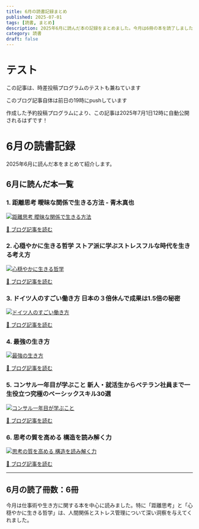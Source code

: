 ```yaml
---
title: 6月の読書記録まとめ
published: 2025-07-01
tags: [読書, まとめ]
description: 2025年6月に読んだ本の記録をまとめました。今月は6冊の本を読了しました。
category: 読書
draft: false
---
```

# テスト
この記事は、時差投稿プログラムのテストも兼ねています

このブログ記事自体は前日の19時にpushしています

作成した予約投稿プログラムにより、この記事は2025年7月1日12時に自動公開されるはずです！

# 6月の読書記録

2025年6月に読んだ本をまとめて紹介します。

## 6月に読んだ本一覧

### 1. 距離思考 曖昧な関係で生きる方法 - 青木真也
[![距離思考 曖昧な関係で生きる方法](https://m.media-amazon.com/images/W/MEDIAX_1215821-T1/images/I/81u0L3VYewL._SY466_.jpg)](https://amzn.asia/d/7yF89Bd)

[📖 ブログ記事を読む](/posts/8bf82d08)

### 2. 心穏やかに生きる哲学 ストア派に学ぶストレスフルな時代を生きる考え方
[![心穏やかに生きる哲学](https://m.media-amazon.com/images/I/718SPVt0jdL._SX342_.jpg)](https://amzn.asia/d/8JByfwC)

[📖 ブログ記事を読む](/posts/bab2aa6a)

### 3. ドイツ人のすごい働き方 日本の３倍休んで成果は1.5倍の秘密
[![ドイツ人のすごい働き方](https://m.media-amazon.com/images/I/71d8uCh4WzL._SY425_.jpg)](https://amzn.asia/d/1eV2Ubg)

[📖 ブログ記事を読む](/posts/02d02be6)

### 4. 最強の生き方
[![最強の生き方](https://m.media-amazon.com/images/I/81vIERAwKzL._SY466_.jpg)](https://amzn.asia/d/7lVoAb5)

[📖 ブログ記事を読む](/posts/33a9758f)

### 5. コンサル一年目が学ぶこと 新人・就活生からベテラン社員まで一生役立つ究極のベーシックスキル30選
[![コンサル一年目が学ぶこと](https://m.media-amazon.com/images/I/71oK7KE+eDL._SY466_.jpg)](https://amzn.asia/d/0bCPNMJ)

[📖 ブログ記事を読む](/posts/e006f5d5)

### 6. 思考の質を高める 構造を読み解く力
[![思考の質を高める 構造を読み解く力](https://m.media-amazon.com/images/I/71d+7qw-coL._SY466_.jpg)](https://amzn.asia/d/1ddRPwj)

[📖 ブログ記事を読む](/posts/a8b017ef)

---

## 6月の読了冊数：6冊

今月は仕事術や生き方に関する本を中心に読みました。特に「距離思考」と「心穏やかに生きる哲学」は、人間関係とストレス管理について深い洞察を与えてくれました。
